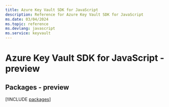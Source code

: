 ```yaml
---
title: Azure Key Vault SDK for JavaScript
description: Reference for Azure Key Vault SDK for JavaScript
ms.date: 03/04/2024
ms.topic: reference
ms.devlang: javascript
ms.service: keyvault
---
```

# Azure Key Vault SDK for JavaScript - preview
## Packages - preview
[!INCLUDE [packages](key-vault-index.md)]